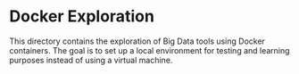 # Docker Exploration

This directory contains the exploration of Big Data tools using Docker containers. The goal is to set up a local environment for testing and learning purposes instead of using a virtual machine.